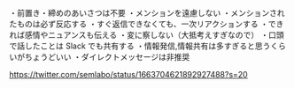 ・前置き・締めのあいさつは不要
・メンションを遠慮しない
・メンションされたものは必ず反応する
・すぐ返信できなくても、一次リアクションする
・できれば感情やニュアンスも伝える
・変に察しない（大抵考えすぎなので）
・口頭で話したことは Slack でも共有する
・情報発信,情報共有は多すぎると思うくらいがちょうどいい
・ダイレクトメッセージは非推奨

https://twitter.com/semlabo/status/1663704621892927488?s=20
